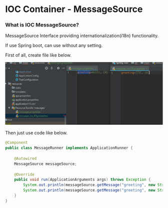 # IOC Container - MessageSource

### What is IOC MessageSource?

MessageSource 
Interface providing internationalization(i18n) functionality.

If use Spring boot, can use without any setting.

First of all, create file like below.

![base](/document/IOC/MessageSource.PNG)

Then just use code like below.

~~~java
@Component
public class MessageRunner implements ApplicationRunner {

    @Autowired
    MessageSource messageSource;

    @Override
    public void run(ApplicationArguments args) throws Exception {
        System.out.println(messageSource.getMessage("greeting", new String[]{"Ewan"}, Locale.KOREA));
        System.out.println(messageSource.getMessage("greeting", new String[]{"Ewan"}, Locale.getDefault()));
    }
}
~~~